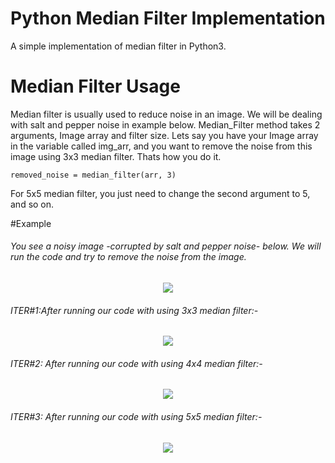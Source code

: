 # Python Median Filter Implementation
A simple implementation of median filter in Python3.

# Median Filter Usage
Median filter is usually used to reduce noise in an image. We will be dealing with salt and pepper noise in example below. Median_Filter method takes 2 arguments, Image array and filter size.
Lets say you have your Image array in the variable called img_arr, and you want to remove the noise from this image using 3x3 median filter. Thats how you do it.

```
removed_noise = median_filter(arr, 3)
```

For 5x5 median filter, you just need to change the second argument to 5, and so on.

#Example

###### You see a noisy image -corrupted by salt and pepper noise- below. We will run the code and try to remove the noise from the image. 

<p align="center"><img src="https://raw.githubusercontent.com/sidharthskumar/Python-Median-Filter/master/Screenshots/nn.png"/></p>

###### ITER#1:After running our code with using 3x3 median filter:-

<p align="center"><img src="https://raw.githubusercontent.com/sidharthskumar/Python-median-filter/DRDOfinal/noisyimg0.jpeg"/></p>



###### ITER#2: After running our code with using 4x4 median filter:-

<p align="center"><img src="https://raw.githubusercontent.com/sidharthskumar/Python-median-filter/DRDOfinal/noisyimg1.jpeg"/></p>

###### ITER#3: After running our code with using 5x5 median filter:-

<p align="center"><img src="https://raw.githubusercontent.com/sidharthskumar/Python-median-filter/DRDOfinal/noisyimg2.jpeg"/></p>





